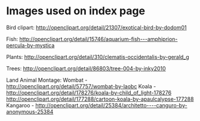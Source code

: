 Images used on index page
=========================

Bird clipart:
http://openclipart.org/detail/21307/exotical-bird-by-dodom01

Fish:
http://openclipart.org/detail/15746/aquarium-fish---amphiprion-percula-by-mystica

Plants:
http://openclipart.org/detail/310/clematis-occidentalis-by-gerald_g

Trees:
http://openclipart.org/detail/86803/tree-004-by-inky2010

Land Animal Montage:
Wombat  - http://openclipart.org/detail/57757/wombat-by-laobc
Koala - http://openclipart.org/detail/178276/koala-by-child_of_light-178276
http://openclipart.org/detail/177288/cartoon-koala-by-apaulcalypse-177288
Kangaroo - http://openclipart.org/detail/25384/architetto----canguro-by-anonymous-25384